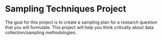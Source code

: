 # Sampling Techniques Project

The goal for this project is to create a sampling plan for a research question that you will formulate. This project will help you think critically about data
collection/sampling methodologies.
